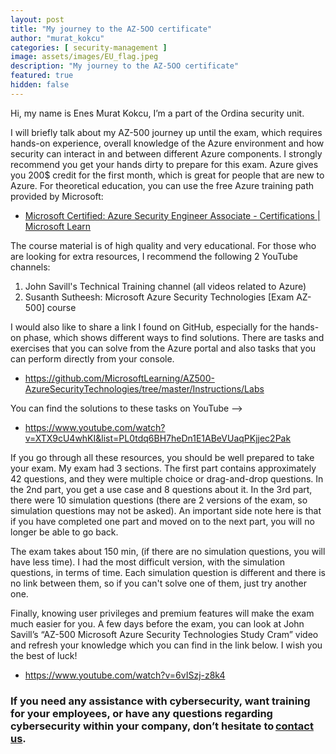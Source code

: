 ```yaml
---
layout: post
title: "My journey to the AZ-5OO certificate"
author: "murat_kokcu"
categories: [ security-management ]
image: assets/images/EU_flag.jpeg
description: "My journey to the AZ-5OO certificate"
featured: true
hidden: false
---
```



Hi, my name is Enes Murat Kokcu, I’m a part of the Ordina security unit.

I will briefly talk about my AZ-500 journey up until the exam, which requires hands-on experience, overall knowledge of the Azure environment and how security can interact in and between different Azure components. I strongly recommend you get your hands dirty to prepare for this exam. Azure gives you 200$ credit for the first month, which is great for people that are new to Azure. For theoretical education, you can use the free Azure training path provided by Microsoft:

- [Microsoft Certified: Azure Security Engineer Associate - Certifications | Microsoft Learn](https://learn.microsoft.com/en-us/certifications/azure-security-engineer/)


The course material is of high quality and very educational. For those who are looking for extra resources, I recommend the following 2 YouTube channels:

  1. John Savill's Technical Training channel (all videos related to Azure) 
  2. Susanth Sutheesh: Microsoft Azure Security Technologies [Exam AZ-500] course


I would also like to share a link I found on GitHub, especially for the hands-on phase, which shows different ways to find solutions. There are tasks and exercises that you can solve from the Azure portal and also tasks that you can perform directly from your console.

- https://github.com/MicrosoftLearning/AZ500-AzureSecurityTechnologies/tree/master/Instructions/Labs 

You can find the solutions to these tasks on YouTube -->
- https://www.youtube.com/watch?v=XTX9cU4whKI&list=PL0tdq6BH7heDn1E1ABeVUaqPKjjec2Pak

If you go through all these resources, you should be well prepared to take your exam. My exam had 3 sections. The first part contains approximately 42 questions, and they were multiple choice or drag-and-drop questions. In the 2nd part, you get a use case and 8 questions about it. In the 3rd part, there were 10 simulation questions (there are 2 versions of the exam, so simulation questions may not be asked). An important side note here is that if you have completed one part and moved on to the next part, you will no longer be able to go back.

The exam takes about 150 min, (if there are no simulation questions, you will have less time). I had the most difficult version, with the simulation questions, in terms of time. Each simulation question is different and there is no link between them, so if you can't solve one of them, just try another one.

Finally, knowing user privileges and premium features will make the exam much easier for you. A few days before the exam, you can look at John Savill’s “AZ-500 Microsoft Azure Security Technologies Study Cram” video and refresh your knowledge which you can find in the link below. I wish you the best of luck!
- https://www.youtube.com/watch?v=6vISzj-z8k4 

### If you need any assistance with cybersecurity, want training for your employees, or have any questions regarding cybersecurity within your company, don’t hesitate to [contact us](https://www.ordina.be/diensten/security-and-privacy/).